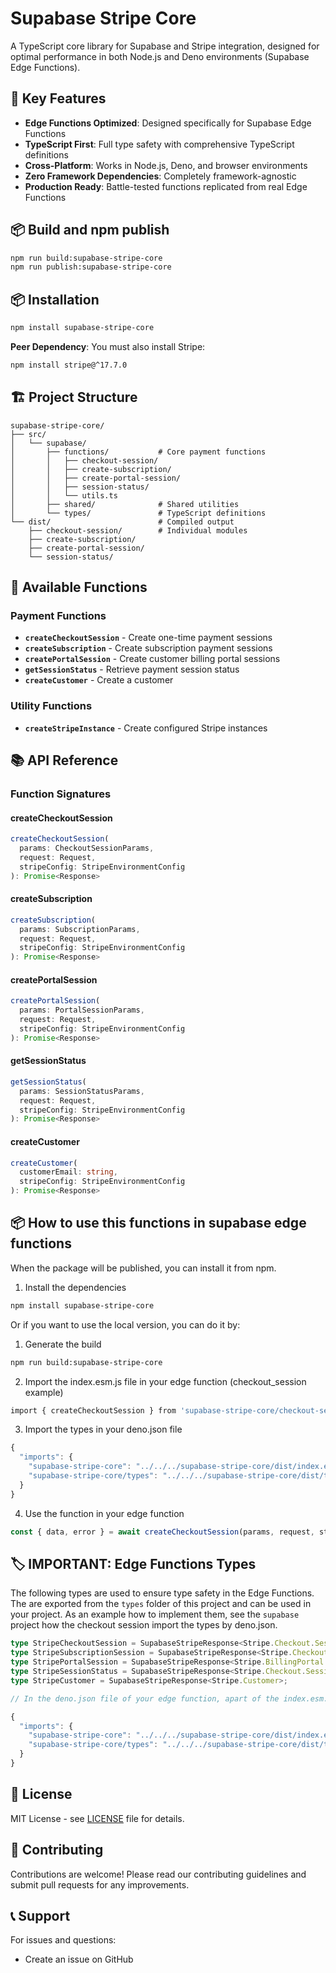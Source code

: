 # Supabase Stripe Core

A TypeScript core library for Supabase and Stripe integration, designed for optimal performance in both Node.js and Deno environments (Supabase Edge Functions).

## 🚀 Key Features

- **Edge Functions Optimized**: Designed specifically for Supabase Edge Functions
- **TypeScript First**: Full type safety with comprehensive TypeScript definitions
- **Cross-Platform**: Works in Node.js, Deno, and browser environments
- **Zero Framework Dependencies**: Completely framework-agnostic
- **Production Ready**: Battle-tested functions replicated from real Edge Functions

## 📦 Build and npm publish

```bash
npm run build:supabase-stripe-core
npm run publish:supabase-stripe-core
```

## 📦 Installation

```bash
npm install supabase-stripe-core
```

**Peer Dependency**: You must also install Stripe:
```bash
npm install stripe@^17.7.0
```

## 🏗️ Project Structure

```
supabase-stripe-core/
├── src/
│   └── supabase/
│       ├── functions/           # Core payment functions
│       │   ├── checkout-session/
│       │   ├── create-subscription/
│       │   ├── create-portal-session/
│       │   ├── session-status/
│       │   └── utils.ts
│       ├── shared/              # Shared utilities
│       └── types/               # TypeScript definitions
└── dist/                        # Compiled output
    ├── checkout-session/        # Individual modules
    ├── create-subscription/
    ├── create-portal-session/
    └── session-status/
```

## 🎯 Available Functions

### Payment Functions
- **`createCheckoutSession`** - Create one-time payment sessions
- **`createSubscription`** - Create subscription payment sessions  
- **`createPortalSession`** - Create customer billing portal sessions
- **`getSessionStatus`** - Retrieve payment session status
- **`createCustomer`** - Create a customer

### Utility Functions
- **`createStripeInstance`** - Create configured Stripe instances

## 📚 API Reference

### Function Signatures

#### createCheckoutSession
```typescript
createCheckoutSession(
  params: CheckoutSessionParams,
  request: Request,
  stripeConfig: StripeEnvironmentConfig
): Promise<Response>
```

#### createSubscription
```typescript
createSubscription(
  params: SubscriptionParams,
  request: Request,
  stripeConfig: StripeEnvironmentConfig
): Promise<Response>
```

#### createPortalSession
```typescript
createPortalSession(
  params: PortalSessionParams,
  request: Request,
  stripeConfig: StripeEnvironmentConfig
): Promise<Response>
```

#### getSessionStatus
```typescript
getSessionStatus(
  params: SessionStatusParams,
  request: Request,
  stripeConfig: StripeEnvironmentConfig
): Promise<Response>
```

#### createCustomer
```typescript
createCustomer(
  customerEmail: string,
  stripeConfig: StripeEnvironmentConfig
): Promise<Response>
```

## 📦 How to use this functions in supabase edge functions

When the package will be published, you can install it from npm.

1. Install the dependencies
```bash
npm install supabase-stripe-core
```

Or if you want to use the local version, you can do it by:

1. Generate the build
```bash
npm run build:supabase-stripe-core
```

2. Import the index.esm.js file in your edge function (checkout_session example)
```bash
import { createCheckoutSession } from 'supabase-stripe-core/checkout-session';
```

3. Import the types in your deno.json file
```typescript
{
  "imports": {
    "supabase-stripe-core": "../../../supabase-stripe-core/dist/index.esm.js",
    "supabase-stripe-core/types": "../../../supabase-stripe-core/dist/types/index.d.ts"
  }
}
```

4. Use the function in your edge function
```typescript
const { data, error } = await createCheckoutSession(params, request, stripeConfig);
```


## 🏷️ IMPORTANT: Edge Functions Types

The following types are used to ensure type safety in the Edge Functions. The are exported from the `types` folder of this project and can be used in your project. As an example how to implement them, see the `supabase` project how the checkout session import the types by deno.json.

```typescript
type StripeCheckoutSession = SupabaseStripeResponse<Stripe.Checkout.Session>;
type StripeSubscriptionSession = SupabaseStripeResponse<Stripe.Checkout.Session>;
type StripePortalSession = SupabaseStripeResponse<Stripe.BillingPortal.Session>;
type StripeSessionStatus = SupabaseStripeResponse<Stripe.Checkout.Session>;
type StripeCustomer = SupabaseStripeResponse<Stripe.Customer>;

// In the deno.json file of your edge function, apart of the index.esm.js file, add the following imports:

{
  "imports": {
    "supabase-stripe-core": "../../../supabase-stripe-core/dist/index.esm.js",
    "supabase-stripe-core/types": "../../../supabase-stripe-core/dist/types/index.d.ts"
  }
} 

```

## 📄 License

MIT License - see [LICENSE](LICENSE) file for details.

## 🤝 Contributing

Contributions are welcome! Please read our contributing guidelines and submit pull requests for any improvements.

## 📞 Support

For issues and questions:
- Create an issue on GitHub